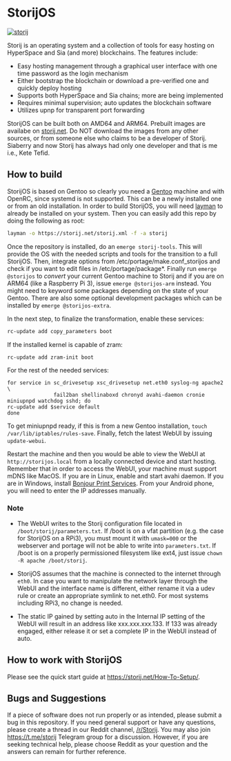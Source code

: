# StorijOS

[![storij](https://storij.net/storij-icon-final-S.png)](https://storij.net)


Storij is an operating system and a collection of tools for easy hosting on HyperSpace and Sia (and more) blockchains. The features include:

  - Easy hosting management through a graphical user interface with one time password as the login mechanism
  - Either bootstrap the blockchain or download a pre-verified one and quickly deploy hosting
  - Supports both HyperSpace and Sia chains; more are being implemented
  - Requires minimal supervision; auto updates the blockchain software
  - Utilizes upnp for transparent port forwarding

StorijOS can be built both on AMD64 and ARM64. Prebuilt images are availabe on [storij.net](https://storij.net). Do NOT download the images from any other sources, or from someone else who claims to be a developer of Storij. Siaberry and now Storij has always had only one developer and that is me i.e., Kete Tefid. 

## How to build
StorijOS is based on Gentoo so clearly you need a [Gentoo](https://gentoo.org) machine and with OpenRC, since systemd is not supported. This can be a newly installed one or from an old installation. In order to build StorijOS, you will need [layman](https://wiki.gentoo.org/wiki/Layman) to already be installed on your system. Then you can easily add this repo by doing the following as root:
```sh
layman -o https://storij.net/storij.xml -f -a storij
```
Once the repository is installed, do an ```emerge storij-tools```. This will provide the OS with the needed scripts and tools for the transition to a full StorijOS. Then, integrate options from /etc/portage/make.conf_storijos and check if you want to edit files in /etc/portage/package*.
Finally run ```emerge @storijos``` to *convert* your current Gentoo machine to Storij and if you are on ARM64 (like a Raspberry Pi 3), issue ```emerge @storijos-arm``` instead. You might need to keyword some packages depending on the state of your Gentoo. There are also some optional development packages which can be installed by ```emerge @storijos-extra```.

In the next step, to finalize the transformation, enable these services:

```sh
rc-update add copy_parameters boot
```
If the installed kernel is capable of zram:
```
rc-update add zram-init boot
```
For the rest of the needed services:
```
for service in sc_drivesetup xsc_drivesetup net.eth0 syslog-ng apache2 \
               fail2ban shellinaboxd chronyd avahi-daemon cronie miniupnpd watchdog sshd; do
rc-update add $service default
done
```

To get miniupnpd ready, if this is from a new Gentoo installation, ```touch /var/lib/iptables/rules-save```. Finally, fetch the latest WebUI by issuing ```update-webui```.

Restart the machine and then you would be able to view the WebUI at ```http://storijos.local``` from a locally connected device and start hosting. Remember that in order to access the WebUI, your machine must support mDNS like MacOS. If you are in Linux, enable and start avahi daemon. If you are in Windows, install [Bonjour Print Services](https://support.apple.com/kb/dl999?locale=en_US).
From your Android phone, you will need to enter the IP addresses manually.

### Note
- The WebUI writes to the Storij configuration file located in ```/boot/storij/parameters.txt```. If /boot is on a vfat partition (e.g. the case for StorijOS on a RPi3), you must mount it with ```umask=000``` or the webserver and portage will not be able to write into ```parameters.txt```.
If /boot is on a properly permissioned filesystem like ext4, just issue ```chown -R apache /boot/storij```.

- StorijOS assumes that the machine is connected to the internet through ```eth0```. In case you want to manipulate the network layer through the WebUI and the interface name is different, either rename it via a udev rule or create an appropriate symlink to net.eth0. For most systems including RPi3, no change is needed.
- The static IP gained by setting auto in the Internal IP setting of the WebUI will result in an address like xxx.xxx.xxx.133. If 133 was already engaged, either release it or set a complete IP in the WebUI instead of auto.

## How to work with StorijOS
Please see the quick start guide at https://storij.net/How-To-Setup/. 

## Bugs and Suggestions

If a piece of software does not run properly or as intended, please submit a bug in this repository. If you need general support or have any questions, please create a thread in our Reddit channel, [/r/Storij](https://www.reddit.com/r/Storij/). You may also join https://t.me/storij Telegram group for a discussion. However, if you are seeking technical help, please choose Reddit as your question and the answers can remain for further reference.
